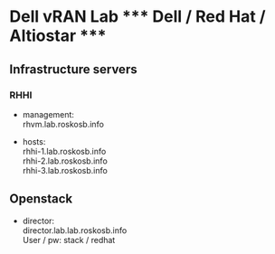 # Dell vRAN Lab *** Dell / Red Hat / Altiostar ***

## Infrastructure servers
### RHHI
- management:  
rhvm.lab.roskosb.info  

- hosts:  
rhhi-1.lab.roskosb.info  
rhhi-2.lab.roskosb.info  
rhhi-3.lab.roskosb.info  

## Openstack
- director:  
director.lab.lab.roskosb.info  
User / pw: stack / redhat


